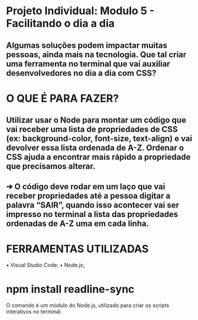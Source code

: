 # Projeto Individual: Modulo 5 - Facilitando o dia a dia 

## Algumas soluções podem impactar muitas pessoas, ainda mais na tecnologia. Que tal criar uma ferramenta no terminal que vai auxiliar desenvolvedores no dia a dia com CSS?

# O QUE É PARA FAZER?
## Utilizar usar o Node para montar um código que vai receber uma lista de propriedades de CSS (ex: background-color, font-size, text-align) e vai devolver essa lista ordenada de A-Z. Ordenar o CSS ajuda a encontrar mais rápido a propriedade que precisamos alterar.

## ➔ O código deve rodar em um laço que vai receber propriedades até a pessoa digitar a palavra “SAIR”, quando isso acontecer vai ser impresso no terminal a lista das propriedades ordenadas de A-Z uma em cada linha.

# FERRAMENTAS UTILIZADAS

• Visual Studio Code;
• Node.js;

# npm install readline-sync 
O comando é um módulo do Node.js, utilizado para criar os scripts interativos no terminal.